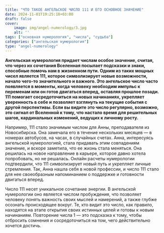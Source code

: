 ```yaml
---
title: "ЧТО ТАКОЕ АНГЕЛЬСКОЕ ЧИСЛО 111 И ЕГО ОСНОВНОЕ ЗНАЧЕНИЕ"
date: 2024-11-01T19:25:18+03:00
draft: false
cover:
    image: img/angel-numerology/3.jpg
    alt: ''
tags: ["основная нумерология", "числа", "судьба"]
categories: ["ангельская нумерология"]
type: "angel-numerology"
---
```


**Ангельская нумерология придает числам особое значение, считая, что через их сочетания Вселенная посылает подсказки и знаки, способные помочь нам в жизненном пути. Одним из таких мощных чисел является 111, которое символизирует новые возможности, начало чего-то значительного и важного. Это ангельское число часто появляется в моменты, когда человеку необходим импульс к переменам или он готов двигаться вперед, оставляя прошлое позади. 111 помогает сосредоточиться на новых начинаниях, укрепляет уверенность в себе и позволяет взглянуть на текущие события с другой перспективы. Если вы видите это число регулярно, возможно, это сигнал от Вселенной к тому, что настало время для решительных шагов, кардинальных изменений, ведущих к личному росту.**

Например, 111 стало значимым числом для Анны, преподавателя из Новосибирска. Она замечала его в течение нескольких месяцев — в номерах автобусов, на часах, в случайных счетах. Анна, интересуясь ангельской нумерологией, стала придавать этим совпадениям значение, и вскоре заметила, что ее жизнь стала меняться. Она решилась на новое направление в карьере, которое давно хотела попробовать, но не решалась. Онлайн расчеты нумерологии подтвердили, что 111 символизирует новый путь и укрепляет личные стремления. Так, Анна нашла себя в новой профессии, и число 111 стало для нее своеобразным напоминанием о поддержке и готовности двигаться вперед.

Число 111 несет уникальное сочетание энергии. В ангельской нумерологии оно является числом пробуждения, что позволяет человеку понять важность своих мыслей и намерений, а также глубже осознать происходящее вокруг. Те, кто видит это число, как правило, находятся на этапе открытия своих истинных целей и готовы к новым начинаниям. Повторение числа 1 — это подсказка к тому, чтобы отбросить сомнения и сосредоточиться на том, чего действительно хочется достичь.
